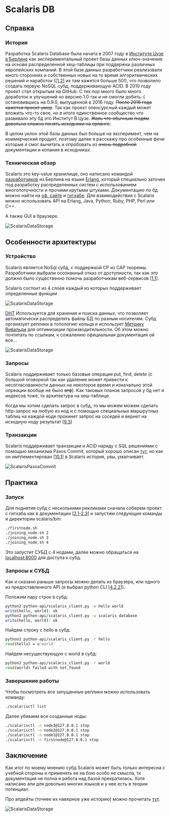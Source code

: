 # Scalaris DB

## Cправка

### История

Разработка Scalaris Database была начата в 2007 году в [Институтe Цузе в Берлине](https://www.zib.de/) как экспериментальный проект базы данных ключ-значение на основе распределенной хеш-таблицы при поддержки различных европейских компаний. В этой базе данных разработчики реализовали много сторонних и собственных новых на то время алгоритмических решений и наработок ([[1.2](https://github.com/scalaris-team/scalaris/blob/master/user-dev-guide/main.pdf)] их там кажется больше 50!), что позволило создать первую NoSQL субд, поддерживающую ACID. В 2010 году проект стал открытым на GitHub. С тех пор много было много доработок и улучшений но версию 1.0 так и не смогли добить :( остановившись на 0.9.0, выпущенной в 2016 году. ~~После 2016 года кажется проект умер~~. Так как проект опенсурсный каждый может вложить что-то свое, но в итоге единственное сообщество что развивало эту бд это Институт В Цузе. ~~Жаль что обычным людям довольно сложно понять исходники на ерланге.~~

В целом уклон этой базы данных был больше на эксперимент, чем на коммерческий продукт, поэтому далее я расскажу про особенные фичи которые я смог вычитать и опробовать из ~~очень подробной~~ документации и копания в исходниках.

### Техническая обзор

Scalaris это key-value хранилище, оно написано командой [разработчиков](https://github.com/scalaris-team/scalaris/blob/master/AUTHORS) из Берлина на языке [Erlang](https://ru.wikipedia.org/wiki/Erlang), который специально заточен под разработку распределенных систем c использованием многопоточности и прочими крутыми штуками. Документацию по бд можно найти на [оф. сайте](https://scalaris.zib.de/) и [гитхабе](https://github.com/scalaris-team/scalaris). Для взаимодействия с Scalaris можно использовать API на Erlang, Java, Python, Ruby, PHP, Perl или C++.

А также GUI в браузере.

![ScalarisDataStorage](pic/ScalarisWebInterface.png)

## Особенности архитектуры

### Устройство

Scalaris является NoSql субд, с поддержкой CP из CAP теоремы. Разработчики выбрали осознанный отказ от доступности, так как это должно было существенно помочь разработчикам веб-сервисов [[1.1](https://github.com/scalaris-team/scalaris/blob/master/user-dev-guide/main.pdf)].

Scalaris состоит из 4 слоев каждый из которых поддерживает определенные функции

![ScalarisDataStorage](pic/ScalarisLayers.png)

[DHT](https://en.wikipedia.org/wiki/Distributed_hash_table) Используется для хранения и поиска данных, что позволяет автоматически распределять файлы БД по разным носителям. Субд организует реплики в топологию кольца и использует [Метрику Вивальди](https://en.wikipedia.org/wiki/Vivaldi_coordinates) для оптимизации производительности.
Об этом можно почтитать по ссылкам, к сожалению официальная документация ой все...

![ScalarisDataStorage](pic/ScalarisDataStore.png)

### Запросы

Scalaris поддерживает только базовые операции put, find, delete (с большой оговоркой так как удаление может привести к несогласованности данных на некоторое время и изначально этой опреации вообще не было ~~втф~~). Как таковых планов запросов у бд нет и индексов тоже, тк архитектура на хеш-таблице.

Когда мы хотим сделать запрос в субд, то мы можем можем сделать http-запрос на любую из нод и с помощью специальных маршрутных таблиц на каждой ноде прокинет запрос на соседей и вернет на исходную ноду результат [[9.3](https://github.com/scalaris-team/scalaris/blob/master/user-dev-guide/main.pdf)]

### Транзакции

Scalaris поддерживает транзакции и ACID наряду с SQL решениями с помощью механизма Paxos Commit, который хорошо описан [тут](https://lamport.azurewebsites.net/video/consensus-on-transaction-commit.pdf), но как он имплементирован [[10.1](https://github.com/scalaris-team/scalaris/blob/master/user-dev-guide/main.pdf)] в Scalaris история, увы, умалчивает.

![ScalarisPaxosCommit](pic/ScalarisPaxos.png)

## Практика

### Запуск

Для поднятия субд с несколькими рекликами сначала соберем проект с гитхаба как в документации [[2.1-2.3](https://github.com/scalaris-team/scalaris/blob/master/user-dev-guide/main.pdf)] и запустим следующие команды и директории scalaris/bin:

```sh
./firstnode.sh
./joining_node.sh 2
./joining_node.sh 3
./joining_node.sh 4
```

Это запустит СУБД с 4 нодами, далее можно обращаться на [localhost:8000](http://localhost:8000) для доступа к субд.

### Запросы к СУБД

Как и сказано раньше запросы можно делать из браузера, или одного из предоставленного API (я выбрал python CLI [[4.2.2](https://github.com/scalaris-team/scalaris/blob/master/user-dev-guide/main.pdf)]).

Положим пару строк в субд:

```sh
python2 python-api/scalaris_client.py -w hello world
write(hello, world): ok
python2 python-api/scalaris_client.py -w scalaris database
write(hello, world): ok
```

Найдем строку с hello в субд:

```sh
python2 python-api/scalaris_client.py -r hello
read(hello) = u'world'
```

Найдем несуществующую с world в субд:

```sh
python2 python-api/scalaris_client.py -r world
read(world) failed with not_found
```

### Завершение работы

Чтобы посмотреть все запущенные реплики можно использовать команду:

```sh
./scalarisctl list
```

Далее убиваем все созданные ноды:

```sh
./scalarisctl -n node3@127.0.0.1 stop
./scalarisctl -n node2@127.0.0.1 stop
./scalarisctl -n node1@127.0.0.1 stop
./scalarisctl -n firstnode@127.0.0.1 stop
```

## Заключение

Как итог по моему мнению субд Scalaris может быть только интересна с учебной стороны и применять ее на бою особо не смысла, тк документация не полна и работа над базой прекратилась. Хотя написано апи для довольно многих языков и у нее есть в теории потенциал.

Про апдейты (точнее их наверное уже историю) можно прочитать [тут](http://scalaris.zib.de/releases.html).

![ScalarisDataStorage](pic/ThatAll.jpeg)
